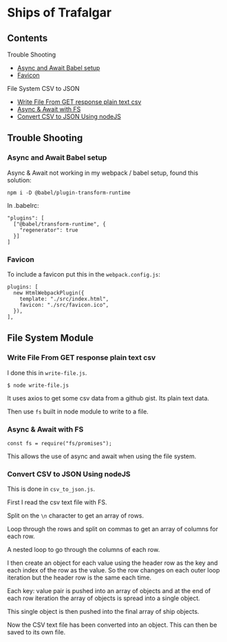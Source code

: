 # Ships of Trafalgar

## Contents

Trouble Shooting

- [Async and Await Babel setup](#async-and-await-babel-setup)
- [Favicon](#favicon)

File System CSV to JSON

- [Write File From GET response plain text csv](#write-file-from-get-response-plain-text-csv)
- [Async & Await with FS](#async--await-with-fs)
- [Convert CSV to JSON Using nodeJS](#convert-csv-to-json-using-node)

## Trouble Shooting

### Async and Await Babel setup

Async & Await not working in my webpack / babel setup, found this solution:

    npm i -D @babel/plugin-transform-runtime

In .babelrc:

    "plugins": [
      ["@babel/transform-runtime", {
        "regenerator": true
      }]
    ]

### Favicon

To include a favicon put this in the `webpack.config.js`:

    plugins: [
      new HtmlWebpackPlugin({
        template: "./src/index.html",
        favicon: "./src/favicon.ico",
      }),
    ],

## File System Module

### Write File From GET response plain text csv

I done this in `write-file.js`.

    $ node write-file.js

It uses axios to get some csv data from a github gist. Its plain text data.

Then use `fs` built in node module to write to a file.

### Async & Await with FS

    const fs = require("fs/promises");

This allows the use of async and await when using the file system.

### Convert CSV to JSON Using nodeJS

This is done in `csv_to_json.js`.

First I read the csv text file with FS.

Split on the `\n` character to get an array of rows.

Loop through the rows and split on commas to get an array of columns for each row.

A nested loop to go through the columns of each row.

I then create an object for each value using the header row as the key and each index of the row as the value. So the row changes on each outer loop iteration but the header row is the same each time.

Each key: value pair is pushed into an array of objects and at the end of each row iteration the array of objects is spread into a single object.

This single object is then pushed into the final array of ship objects.

Now the CSV text file has been converted into an object. This can then be saved to its own file.
